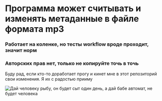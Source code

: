 # Программа может считывать и изменять метаданные в файле формата mp3
### Работает на коленке, но тесты workflow вроде проходит, значит норм
### Авторских прав нет, только не копируйте точь в точь
Буду рад, если кто-то доработает прогу и кинет мне в этот репозиторий свои изменения. Я их с радостью прииму

<image src="https://gas-kvas.com/grafic/uploads/posts/2023-10/1696411668_gas-kvas-com-p-kartinki-zabavnie-4.jpg" alt="Дай человеку рыбу, он будет сыт один день, а дай бабе автомат, не будет человека">
